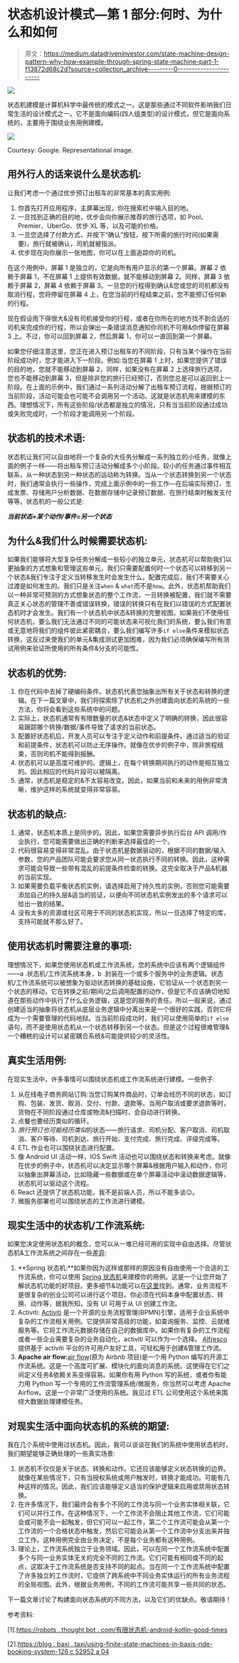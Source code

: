 # 状态机设计模式—第 1 部分:何时、为什么和如何

> 原文：<https://medium.datadriveninvestor.com/state-machine-design-pattern-why-how-example-through-spring-state-machine-part-1-f13872d68c2d?source=collection_archive---------0----------------------->

[![](img/77922e0750904f3fb36ccf737b6862b3.png)](http://www.track.datadriveninvestor.com/1B9E)

状态机建模是计算机科学中最传统的模式之一。这是那些通过不同软件影响我们日常生活的设计模式之一。它不是面向编码(四人组类型)的设计模式，但它是面向系统的，主要用于围绕业务用例建模。

![](img/494aaa46e999db99f339a018cb71d8b0.png)

Courtesy: Google. Representational image.

## **用外行人的话来说什么是状态机:**

让我们考虑一个通过优步预订出租车的非常基本的真实用例:

1.  你首先打开应用程序，主屏幕出现，你在搜索栏中输入目的地。
2.  一旦找到正确的目的地，优步会向你展示推荐的旅行选项，如 Pool、Premier、UberGo、优步 XL 等，以及可能的价格。
3.  一旦您选择了付款方式，并按下“确认”按钮，按下所需的旅行时间(如果需要)，旅行就被确认，司机就被指派。
4.  优步现在向你展示一张地图，你可以在上面追踪你的司机。

在这个用例中，屏幕 1 是独立的，它是向所有用户显示的第一个屏幕。屏幕 2 依赖于屏幕 1，不在屏幕 1 上提供有效数据，就不能移动到屏幕 2。同样，屏幕 3 依赖于屏幕 2，屏幕 4 依赖于屏幕 3。一旦您的行程得到确认&您或您的司机都没有取消行程，您将停留在屏幕 4 上，在您当前的行程结束之前，您不能预订任何新的行程。

现在假设雨下得很大&没有司机接受你的行程，或者在你所在的地方找不到合适的司机来完成你的行程，所以会弹出一条错误消息通知你司机不可用&你停留在屏幕 3 上。不过，你可以回到屏幕 2，然后屏幕 1，你可以一直回到第一个屏幕。

如果您仔细注意这里，您正在进入预订出租车的不同阶段，只有当某个操作在当前阶段成功时，您才能进入下一阶段。例如:当您在屏幕 1 上时，如果您提供了错误的目的地，您就不能移动到屏幕 2，同样，如果没有在屏幕 2 上选择旅行选项，您也不能移动到屏幕 3，但是除非您的旅行已经预订，否则您总是可以返回到上一阶段。在上面的示例中，我们通过一系列活动分解了出租车预订流程，根据预订的当前阶段，活动可能会也可能不会调用另一个活动。这就是状态机用来建模的东西。理想情况下，所有这些阶段/状态都是独立的情况，只有当当前阶段通过成功或失败完成时，一个阶段才能调用另一个阶段。

## **状态机的技术术语:**

状态机让我们可以自由地将一个复杂的大任务分解成一系列独立的小任务，就像上面的例子一样——将出租车预订活动分解成多个小阶段。较小的任务通过事件相互联系，从一种状态到另一种状态的运动称为转换。当从一个状态转换到另一个状态时，我们通常会执行一些操作，完成上面示例中的一些工作—在后端实际预订、生成发票、存储用户分析数据、在数据存储中记录预订数据、在旅行结束时触发支付等等。状态机的一般公式是:

***当前状态+某个动作/事件=另一个状态***

## **为什么&我们什么时候需要状态机:**

如果我们能够将大型复杂任务分解成一些较小的独立单元，状态机可以帮助我们以更抽象的方式想象和管理这些单元，我们只需要配置何时一个状态可以转移到另一个状态&我们专注于定义当转移发生时会发生什么。配置完成后，我们不需要关心过渡是如何发生的。我们只是关注`when` & `what`而不是`how`。此外，状态机帮助我们以一种非常可预测的方式想象状态的整个工作流，一旦转换被配置，我们就不需要真正关心状态的管理不善或错误转换，错误的转换只有在我们以错误的方式配置状态机时才会发生。我们有一个状态机中状态&转换的完整视图。如果我们不使用任何状态机，要么我们无法通过不同的可能状态来可视化我们的系统，要么我们有意或无意地将我们的组件彼此紧密耦合，要么我们编写许多`if else`条件来模拟状态转换，这反过来使我们的单元&集成测试更加困难，因为我们必须确保编写所有测试用例来验证所使用的所有条件&分支的可能性。

## 状态机的优势:

1.  你在代码中去掉了硬编码条件。状态机代表您抽象出所有关于状态和转换的逻辑。在下一篇文章中，我们将探索除了状态机之外创建面向状态的系统的一些方法，你将会看到这些系统中的问题。
2.  实际上，状态机通常有有限数量的状态&状态中定义了明确的转换，因此很容易跟踪哪个转换/数据/事件导致了请求的当前状态。
3.  配置好状态机后，开发人员可以专注于定义动作和前提条件。通过适当的验证和前提条件，状态机可以防止无序操作。就像在优步的例子中，除非旅程结束，否则司机不能得到报酬。
4.  状态机可以是高度可维护的。逻辑上，在每个转换期间执行的动作是相互独立的。因此相应的代码片段可以被隔离。
5.  通常，状态机是稳定的&不太容易改变。因此，如果当前和未来的用例非常清晰，维护这样的系统就变得非常容易。

## 状态机的缺点:

1.  通常，状态机本质上是同步的。因此，如果您需要异步执行后台 API 调用/作业执行，您可能需要做出正确的判断来选择最佳的一个。
2.  代码很容易变得非常混乱。由于状态机是数据驱动的，根据不同的数据/输入参数，您的产品团队可能会要求您从同一状态执行不同的转换。因此，这种需求可能会导致一些带有混乱的前提条件检查的转换。这完全取决于产品&机器的当前实现。
3.  如果需要负载平衡状态机实例，请选择启用了持久性的实例，否则您可能需要添加自己的持久层&适当的验证，以便向不同状态机实例发出的多个请求可以给出一致的结果。
4.  没有太多的资源或社区可用于不同的状态机实现，所以一旦选择了特定的库，支持可能就不那么好了。

## 使用状态机时需要注意的事项:

理想情况下，如果您使用状态机或工作流系统，您的系统中应该有两个逻辑组件——a .状态机/工作流系统本身，b .封装在一个或多个服务中的业务逻辑。状态机/工作流系统可以被想象为驱动状态转换的基础设施，它验证从一个状态到另一个状态的移动，它在转换之前/期间/之后调用配置的动作，但是它不应该确切地知道在那些动作中执行了什么业务逻辑，这是您的服务的责任。所以一般来说，通过创建适当的抽象将状态机从底层业务逻辑中分离出来是一个很好的实践，否则它将成为一个需要管理的代码地狱。当当前阶段成功时，我们可以使用简单的`if else`语句，而不是使用状态机从一个状态转移到另一个状态。但是这个过程很难管理&一个糟糕的设计可以紧密耦合系统&可能提供较少的灵活性。

## **真实生活用例:**

在现实生活中，许多事情可以围绕状态机或工作流系统进行建模。一些例子:

1.  从在线电子商务网站订购:当您订购某件商品时，订单会经历不同的状态，如订购、包装、发货、取消、交付、付款、退款等。当用户取消或要求退款等时，货物在不同阶段通过仓库或物流&扫描时，会自动进行转换。
2.  点餐也要经历类似的循环。
3.  *旅行预订也可能经历类似*的状态——旅行请求、司机分配、客户取消、司机取消、客户等待、司机到达、旅行开始、支付完成、旅行完成、评级完成等。
4.  ETL 作业也可以围绕状态进行配置。
5.  像 Android UI 活动一样，IOS Swift 活动也可以围绕状态和转换来考虑。就像在优步的例子中，状态机可以决定显示哪个屏幕&根据用户输入和动作，你可以抽象出屏幕活动，比如隐藏一些数据或在单个屏幕活动中滚动数据逻辑等，状态机可以驱动这个流程。
6.  React 还提供了状态机功能，我不是前端人员，所以不能多谈😐。
7.  微服务部署也可以围绕状态的工作流进行建模。

## **现实生活中的状态机/工作流系统:**

如果您决定使用状态机的概念，您可以从一堆已经可用的实现中自由选择。尽管状态机&工作流系统之间存在一些[差异](https://workflowengine.io/blog/workflow-engine-vs-state-machine/):

1.  **Spring 状态机:**如果你因为这样或那样的原因没有自由使用一个合适的工作流系统，你可以使用 [Spring 状态机](https://projects.spring.io/spring-statemachine/)来建模你的用例。这是一个让您开始了解状态机功能的好项目。更多细节&功能可以在[这里](https://docs.spring.io/spring-statemachine/docs/2.0.3.RELEASE/reference/htmlsingle/)找到。通常，业务流程不是很复杂的创业公司可以进行这个项目。你必须在代码本身中配置状态、转换、动作等，据我所知，没有 UI 可用于从 UI 创建工作流。
2.  Activiti: [Activiti](https://www.activiti.org/) 是一个开源的业务流程管理(BPMN)引擎，适用于企业系统中复杂的工作流相关用例。它提供非常高级的功能，如查询服务、监控、云就绪服务等。它将工作流元数据存储在自己的数据库中。如果你有复杂的工作流程或者一些企业需要复杂的业务自动化，activiti 可以作为一个选择。 [Alfresco](https://www.alfresco.com/platform/process-services-bpm) 提供基于 activiti 平台的许可用户友好工具，可轻松用于创建&管理工作流。
3.  **Apache air flow:**[air flow](https://airflow.apache.org/)(原为 Airbnb 项目)是一个用 Python 编写的开源工作流系统。这是一个高度可扩展、模块化的面向消息的系统。这使得在它们之间定义任务&依赖关系变得容易。如果你有用 Python 写的系统，或者你有能力用 Python 写一个专用的工作流管理系统/微服务，你当然可以考虑 Apache Airflow。这是一个非常广泛使用的系统。我见过 ETL 公司使用这个系统来围绕大数据处理建模任务。

## 对现实生活中面向状态机的系统的期望:

我在几个系统中使用过状态机。因此，我可以谈谈在我们的系统中使用状态机时，我们期望能够正确处理的一些真实场景:

1.  状态机不仅仅是关于状态、转换和动作。它还应该能够定义状态转换的边界。就像在某些情况下，只有当授权系统或用户触发时，转换才能成功。可能有几种这样的情况。因此，我们应该能够定义适当的保护逻辑来启用或禁用状态转换。
2.  在许多情况下，我们最终会有多个不同的工作流与同一个业务实体相关联，它们可以并行工作。在这种情况下，一个工作流不会阻止其他工作流，它们可能会或可能不会一起触发，但它们可以一起工作，第二个工作流可能会从第一个工作流的一个合格状态中触发，然后它可能会从第一个工作流中分支出来并独立工作。这种用例完全由业务决定，不是每个业务都有这种用例。
3.  理论上，工作流系统独立于业务领域。因此，可以在同一个工作流系统中配置多个与同一业务实体无关的完全不同的工作流。它们可能有相同或不同的起点，这取决于工作流系统是否支持不同的起点。当在同一个工作流系统中配置了许多独立的工作流时，它提供了跨系统中不同业务实体运行的所有业务流程的全局视图。此外，根据业务用例，不同的工作流可能共享一些共同的状态。

下一篇文章讨论了构建面向状态系统的不同方法，以及它们的优缺点。敬请期待！

参考资料:

[1].[https://robots . thought bot . com/有限状态机-android-kotlin-good-times](https://robots.thoughtbot.com/finite-state-machines-android-kotlin-good-times)

[2].[https://blog . baxi . taxi/using-finite-state-machines-in-baxis-ride-booking-system-126 c 52952 a 04](https://blog.baxi.taxi/using-finite-state-machines-in-baxis-ride-booking-system-126c52952a04)